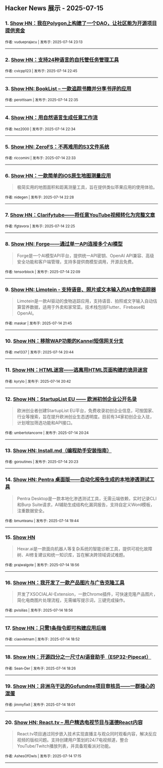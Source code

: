 ## Hacker News 展示 - 2025-07-15


### 1. [Show HN：我在Polygon上构建了一个DAO，让社区能为开源项目提供资金](https://news.ycombinator.com/item?id=44566377)

<sub>作者: vudueprajacu | 发布于: 2025-07-14 23:13</sub>

---

### 2. [Show HN：支持24种语言的自托管任务管理工具](https://news.ycombinator.com/item?id=44566182)

<sub>作者: cvicpp123 | 发布于: 2025-07-14 22:45</sub>

---

### 3. [Show HN: BookList – 一款追踪书籍并分享书评的应用](https://news.ycombinator.com/item?id=44566094)

<sub>作者: perottisam | 发布于: 2025-07-14 22:35</sub>

---

### 4. [Show HN：用自然语言生成任意工作流](https://news.ycombinator.com/item?id=44566080)

<sub>作者: hez2000 | 发布于: 2025-07-14 22:34</sub>

---

### 5. [Show HN: ZeroFS：不再难用的S3文件系统](https://news.ycombinator.com/item?id=44566075)

<sub>作者: riccomini | 发布于: 2025-07-14 22:33</sub>

---

### 6. [Show HN：一款简单的iOS原生地图测量应用](https://news.ycombinator.com/item?id=44566040)
> 极简实用的地图面积和距离测量工具，旨在提供类似苹果应用的使用体验。

<sub>作者: nidegen | 发布于: 2025-07-14 22:28</sub>

---

### 7. [Show HN：Clarifytube——将任意YouTube视频转化为完整文章](https://news.ycombinator.com/item?id=44566011)

<sub>作者: lfgtavora | 发布于: 2025-07-14 22:25</sub>

---

### 8. [Show HN: Forge——通过单一API连接多个AI模型](https://news.ycombinator.com/item?id=44565880)
> Forge是一个AI模型API平台，提供统一API密钥、OpenAI API兼容、高级安全功能和客户端管理，支持多提供商模型调用，开源且免费。

<sub>作者: tensorblock | 发布于: 2025-07-14 22:09</sub>

---

### 9. [Show HN: Limotein - 支持语音、照片或文本输入的AI食物追踪器](https://news.ycombinator.com/item?id=44565705)
> Limotein是一款AI驱动的食物追踪应用，支持语音、拍照或文字输入自动估算营养数据，适用于外卖和家常菜。技术栈包括Flutter、Firebase和OpenAI。

<sub>作者: maskar | 发布于: 2025-07-14 21:45</sub>

---

### 10. [Show HN：移除WAP功能的Kannel短信网关分支](https://news.ycombinator.com/item?id=44565023)

<sub>作者: me1337 | 发布于: 2025-07-14 20:44</sub>

---

### 11. [Show HN：HTML迷宫——逃离用HTML页面构建的诡异迷宫](https://news.ycombinator.com/item?id=44565004)

<sub>作者: kyrylo | 发布于: 2025-07-14 20:42</sub>

---

### 12. [Show HN：StartupList EU —— 欧洲初创企业公开名录](https://news.ycombinator.com/item?id=44564849)
> 欧洲创业者创建StartupList EU平台，免费收录初创企业信息，可按国家、行业等搜索，旨在提升欧洲创业生态透明度。目前有34家初创企业入驻，计划增加筛选功能和API接口。

<sub>作者: umbertotancorre | 发布于: 2025-07-14 20:24</sub>

---

### 13. [Show HN: Install.md（编程助手安装指南）](https://news.ycombinator.com/item?id=44564828)

<sub>作者: goroutines | 发布于: 2025-07-14 20:23</sub>

---

### 14. [Show HN: Pentra 桌面版——自动化报告生成的本地渗透测试工具](https://news.ycombinator.com/item?id=44564451)
> Pentra Desktop是一款本地化渗透测试工具，无需云端依赖，实时记录CLI和Burp Suite请求，AI辅助生成结构化漏洞报告，支持自定义Word模板，注重数据安全。

<sub>作者: bmunteanu | 发布于: 2025-07-14 19:44</sub>

---

### 15. [Show HN](https://news.ycombinator.com/item?id=44563953)
> Hexar.ai是一款面向机器人等复杂系统的智能诊断工具，提供可视化故障树、AI修复建议和统一知识库，旨在解决跨领域调试难题。

<sub>作者: prajwalgote | 发布于: 2025-07-14 18:56</sub>

---

### 16. [Show HN：我开发了一款产品图片与广告克隆工具](https://news.ycombinator.com/item?id=44563946)
> 开发了XSOCIALAI-Extension，一款Chrome插件，可快速克隆产品图片，简化电商图片处理流程，无需编写提示词，三键完成操作。

<sub>作者: pvisilias | 发布于: 2025-07-14 18:56</sub>

---

### 17. [Show HN：只需1条指令即可构建应用后端](https://news.ycombinator.com/item?id=44563889)

<sub>作者: ciaovietnam | 发布于: 2025-07-14 18:52</sub>

---

### 18. [Show HN：开源四分之一尺寸AI语音助手（ESP32-Pipecat）](https://news.ycombinator.com/item?id=44563560)

<sub>作者: Sean-Der | 发布于: 2025-07-14 18:26</sub>

---

### 19. [Show HN：非洲乌干达的Gofundme项目审核员——一群操心的混蛋](https://news.ycombinator.com/item?id=44563249)

<sub>作者: jimmyfixit | 发布于: 2025-07-14 18:01</sub>

---

### 20. [Show HN: React.tv – 用户精选电视节目与道德React内容](https://news.ycombinator.com/item?id=44562673)
> React.tv项目通过同步嵌入技术实现直播主与观众同时观看内容，解决反应视频的版权问题。支持创建用户策划的24/7电视频道，整合YouTube/Twitch播放列表，并具备观看派对功能。

<sub>作者: AshesOfOwls | 发布于: 2025-07-14 17:15</sub>

---
